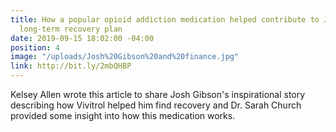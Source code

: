 ```yaml
---
title: How a popular opioid addiction medication helped contribute to Josh Gibson’s
  long-term recovery plan
date: 2019-09-15 18:02:00 -04:00
position: 4
image: "/uploads/Josh%20Gibson%20and%20finance.jpg"
link: http://bit.ly/2mbQHBP
---
```


Kelsey Allen wrote this article to share Josh Gibson's inspirational story describing how Vivitrol helped him find recovery and Dr. Sarah Church provided some insight into how this medication works.
